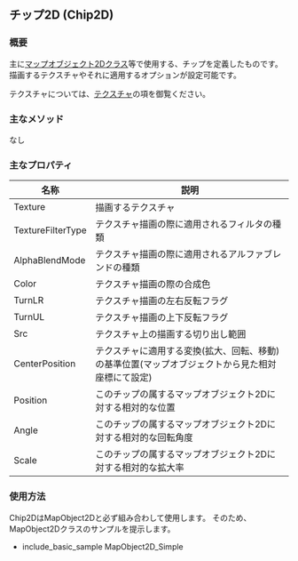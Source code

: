 ## チップ2D (Chip2D)

### 概要

主に[マップオブジェクト2Dクラス](MapObject2D.md)等で使用する、チップを定義したものです。
描画するテクスチャやそれに適用するオプションが設定可能です。

テクスチャについては、[テクスチャ](../Graphics/Texture2D.md)の項を御覧ください。
### 主なメソッド

なし

### 主なプロパティ

| 名称 | 説明 |
|---|---|
| Texture | 描画するテクスチャ |
| TextureFilterType | テクスチャ描画の際に適用されるフィルタの種類 |
| AlphaBlendMode | テクスチャ描画の際に適用されるアルファブレンドの種類|
| Color | テクスチャ描画の際の合成色|
| TurnLR | テクスチャ描画の左右反転フラグ |
| TurnUL | テクスチャ描画の上下反転フラグ |
| Src | テクスチャ上の描画する切り出し範囲 |
| CenterPosition | テクスチャに適用する変換(拡大、回転、移動)の基準位置(マップオブジェクトから見た相対座標にて設定) |
| Position | このチップの属するマップオブジェクト2Dに対する相対的な位置 |
| Angle | このチップの属するマップオブジェクト2Dに対する相対的な回転角度 |
| Scale | このチップの属するマップオブジェクト2Dに対する相対的な拡大率 |

### 使用方法

Chip2DはMapObject2Dと必ず組み合わして使用します。
そのため、MapObject2Dクラスのサンプルを提示します。

* include_basic_sample MapObject2D_Simple